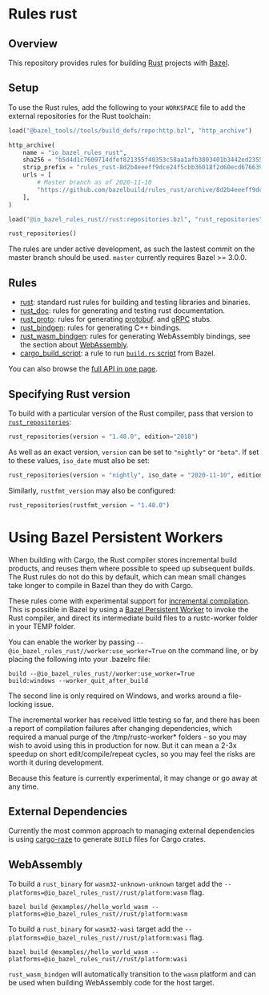 # Rules rust

## Overview

This repository provides rules for building [Rust][rust] projects with [Bazel](https://bazel.build/).

[rust]: http://www.rust-lang.org/

<!-- TODO: Render generated docs on the github pages site again, https://bazelbuild.github.io/rules_rust/ -->

<a name="setup"></a>

## Setup

To use the Rust rules, add the following to your `WORKSPACE` file to add the external repositories for the Rust toolchain:

```python
load("@bazel_tools//tools/build_defs/repo:http.bzl", "http_archive")

http_archive(
    name = "io_bazel_rules_rust",
    sha256 = "b5d4d1c7609714dfef821355f40353c58aa1afb3803401b3442ed2355db9b0c7",
    strip_prefix = "rules_rust-8d2b4eeeff9dce24f5cbb36018f2d60ecd676639",
    urls = [
        # Master branch as of 2020-11-10
        "https://github.com/bazelbuild/rules_rust/archive/8d2b4eeeff9dce24f5cbb36018f2d60ecd676639.tar.gz",
    ],
)

load("@io_bazel_rules_rust//rust:repositories.bzl", "rust_repositories")

rust_repositories()
```

The rules are under active development, as such the lastest commit on the master branch should be used. `master` currently requires Bazel >= 3.0.0.

## Rules

- [rust](rust.md): standard rust rules for building and testing libraries and binaries.
- [rust_doc](rust_doc.md): rules for generating and testing rust documentation.
- [rust_proto](rust_proto.md): rules for generating [protobuf](https://developers.google.com/protocol-buffers).
  and [gRPC](https://grpc.io) stubs.
- [rust_bindgen](rust_bindgen.md): rules for generating C++ bindings.
- [rust_wasm_bindgen](rust_wasm_bindgen.md): rules for generating WebAssembly bindings, see the section about [WebAssembly](#webassembly).
- [cargo_build_script](cargo_build_script.md): a rule to run [`build.rs` script](https://doc.rust-lang.org/cargo/reference/build-scripts.html) from Bazel.

You can also browse the [full API in one page](flatten.md).

## Specifying Rust version

To build with a particular version of the Rust compiler, pass that version to [`rust_repositories`](flatten.md#rust_repositories):

```python
rust_repositories(version = "1.48.0", edition="2018")
```

As well as an exact version, `version` can be set to `"nightly"` or `"beta"`. If set to these values, `iso_date` must also be set:

```python
rust_repositories(version = "nightly", iso_date = "2020-11-10", edition="2018")
```

Similarly, `rustfmt_version` may also be configured:

```python
rust_repositories(rustfmt_version = "1.48.0")
```

# Using Bazel Persistent Workers

When building with Cargo, the Rust compiler stores incremental build products, and reuses them where possible to speed up subsequent builds. The Rust rules do not do this by default, which can mean small changes take longer to compile in Bazel than they do with Cargo.

These rules come with experimental support for [incremental compilation](https://doc.rust-lang.org/edition-guide/rust-2018/the-compiler/incremental-compilation-for-faster-compiles.html). This is possible in Bazel by using a [Bazel Persistent Worker](https://docs.bazel.build/versions/master/persistent-workers.html) to invoke the Rust compiler, and direct its intermediate build files to a rustc-worker folder in your TEMP folder.

You can enable the worker by passing
`--@io_bazel_rules_rust//worker:use_worker=True` on the command line, or by
placing the following into your .bazelrc file:

```
build --@io_bazel_rules_rust//worker:use_worker=True
build:windows --worker_quit_after_build
```

The second line is only required on Windows, and works around a file-locking issue.

The incremental worker has received little testing so far, and there has been a
report of compilation failures after changing dependencies, which required a
manual purge of the /tmp/rustc-worker\* folders - so you may wish to avoid using
this in production for now. But it can mean a 2-3x speedup on short
edit/compile/repeat cycles, so you may feel the risks are worth it during
development.

Because this feature is currently experimental, it may change or go away at any time.

## External Dependencies

Currently the most common approach to managing external dependencies is using
[cargo-raze](https://github.com/google/cargo-raze) to generate `BUILD` files for Cargo crates.

## WebAssembly

To build a `rust_binary` for `wasm32-unknown-unknown` target add the `--platforms=@io_bazel_rules_rust//rust/platform:wasm` flag.

```command
bazel build @examples//hello_world_wasm --platforms=@io_bazel_rules_rust//rust/platform:wasm
```

To build a `rust_binary` for `wasm32-wasi` target add the `--platforms=@io_bazel_rules_rust//rust/platform:wasi` flag.

```command
bazel build @examples//hello_world_wasm --platforms=@io_bazel_rules_rust//rust/platform:wasi
```

`rust_wasm_bindgen` will automatically transition to the `wasm` platform and can be used when
building WebAssembly code for the host target.

